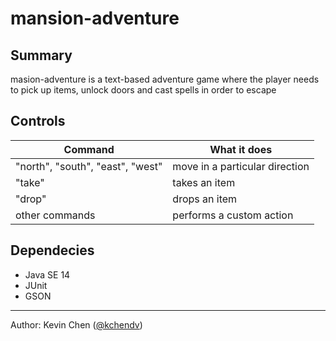# mansion-adventure
## Summary
masion-adventure is a text-based adventure game where the player needs to pick up items, unlock doors and cast spells in order to escape  

## Controls
Command | What it does
------------ | -------------
"north", "south", "east", "west" | move in a particular direction
"take" | takes an item
"drop" | drops an item
other commands | performs a custom action

## Dependecies
* Java SE 14
* JUnit
* GSON
---
Author: Kevin Chen ([@kchendv](https://github.com/kchendv))

